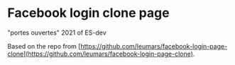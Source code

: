 # Facebook login clone page

"portes ouvertes" 2021 of ES-dev

Based on the repo from 
[https://github.com/leumars/facebook-login-page-clone](https://github.com/leumars/facebook-login-page-clone).
